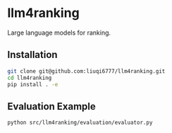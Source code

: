 # llm4ranking
Large language models for ranking.

## Installation

```bash
git clone git@github.com:liuqi6777/llm4ranking.git
cd llm4ranking
pip install . -e
```


## Evaluation Example

```bash
python src/llm4ranking/evaluation/evaluator.py
```
